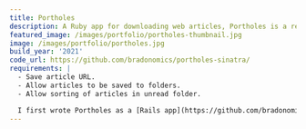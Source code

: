 ```yaml
---
title: Portholes
description: A Ruby app for downloading web articles, Portholes is a replacement for Instapaper or Pocket.
featured_image: /images/portfolio/portholes-thumbnail.jpg
image: /images/portfolio/portholes.jpg
build_year: '2021'
code_url: https://github.com/bradonomics/portholes-sinatra/
requirements: |
  - Save article URL.
  - Allow articles to be saved to folders.
  - Allow sorting of articles in unread folder.

  I first wrote Portholes as a [Rails app](https://github.com/bradonomics/portholes-rails). It included users and [Stripe integration](https://github.com/bradonomics/portholes-rails/tree/stripe-payments) for paid usage. I then decided to rebuild Portholes with Sinatra; no users, no payments, simpler. I also moved the [Article parsing to it's own library](https://github.com/bradonomics/portholes-sinatra/blob/master/lib/portholes.rb).
---
```

